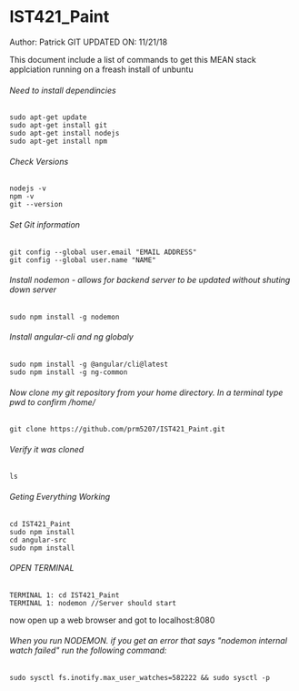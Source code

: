 # IST421_Paint
Author: Patrick
GIT UPDATED ON: 11/21/18


This document include a list of commands to get this MEAN stack applciation running on a freash install of unbuntu

###### Need to install dependincies
```
sudo apt-get update
sudo apt-get install git
sudo apt-get install nodejs
sudo apt-get install npm
```
###### Check Versions
```
nodejs -v
npm -v
git --version
```
###### Set Git information
```
git config --global user.email "EMAIL ADDRESS"
git config --global user.name "NAME"
```
###### Install nodemon - allows for backend server to be updated without shuting down server
```
sudo npm install -g nodemon
```

###### Install angular-cli and ng globaly
```
sudo npm install -g @angular/cli@latest
sudo npm install -g ng-common
```
###### Now clone my git repository from your home directory. In a terminal type pwd to confirm /home/<user-name>
```
git clone https://github.com/prm5207/IST421_Paint.git
```
###### Verify it was cloned
```
ls
```
###### Geting Everything Working
```
cd IST421_Paint
sudo npm install
cd angular-src
sudo npm install
```
###### OPEN TERMINAL
```
TERMINAL 1: cd IST421_Paint
TERMINAL 1: nodemon //Server should start
```
now open up a web browser and got to localhost:8080

###### When you  run NODEMON. if you get an error that says "nodemon internal watch failed" run the following command:
```
sudo sysctl fs.inotify.max_user_watches=582222 && sudo sysctl -p
```
